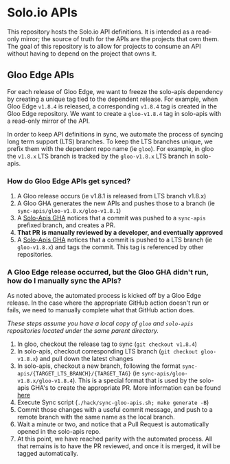 # Solo.io APIs
This repository hosts the Solo.io API definitions. It is intended as a read-only mirror; the source of truth for the 
APIs are the projects that own them. The goal of this repository is to allow for projects to consume an API 
without having to depend on the project that owns it.

## Gloo Edge APIs
For each release of Gloo Edge, we want to freeze the solo-apis dependency by creating a unique tag tied to the dependent release. For example, when Gloo Edge `v1.8.4` is released, a corresponding `v1.8.4` tag is created in the Gloo Edge repository. We want to create a `gloo-v1.8.4` tag in solo-apis with a read-only mirror of the API.

In order to keep API definitions in sync, we automate the process of syncing long term support (LTS) branches. To keep the LTS branches unique, we prefix them with the dependent repo name (ie `gloo`). For example, in gloo the `v1.8.x` LTS branch is tracked by the `gloo-v1.8.x` LTS branch in solo-apis.

### How do Gloo Edge APIs get synced?

1. A Gloo release occurs (ie v1.8.1 is released from LTS branch v1.8.x)
1. A Gloo GHA generates the new APIs and pushes those to a branch (ie `sync-apis/gloo-v1.8.x/gloo-v1.8.1`)
1. A [Solo-Apis GHA](.github/workflows/README.md#create-pr-for-lts-branch) notices that a commit was pushed to a `sync-apis` prefixed branch, and creates a PR.
1. **That PR is manually reviewed by a developer, and eventually approved**
1. A [Solo-Apis GHA](.github/workflows/README.md/#tag-commit-on-lts-branch) notices that a commit is pushed to a LTS branch (ie `gloo-v1.8.x`) and tags the commit. This tag is referenced by other repositories.

### A Gloo Edge release occurred, but the Gloo GHA didn't run, how do I manually sync the APIs?
As noted above, the automated process is kicked off by a Gloo Edge release. In the case where the appropriate GitHub action doesn't run or fails, we need to manually complete what that GitHub action does.

*These steps assume you have a local copy of `gloo` and `solo-apis` repositories located under the same parent directory.*

1. In gloo, checkout the release tag to sync (`git checkout v1.8.4`)
1. In solo-apis, checkout corresponding LTS branch (`git checkout gloo-v1.8.x`) and pull down the latest changes
1. In solo-apis, checkout a new branch, following the format `sync-apis/{TARGET_LTS_BRANCH}/{TARGET_TAG}` (ie `sync-apis/gloo-v1.8.x/gloo-v1.8.4`). This is a special format that is used by the solo-apis GHA's to create the appropriate PR. More information can be found [here](.github/workflows/README.md#create-pr-for-lts-branch)
1. Execute Sync script (`./hack/sync-gloo-apis.sh; make generate -B`)
1. Commit those changes with a useful commit message, and push to a remote branch with the same name as the local branch.
1. Wait a minute or two, and notice that a Pull Request is automatically opened in the solo-apis repo.
1. At this point, we have reached parity with the automated process. All that remains is to have the PR reviewed, and once it is merged, it will be tagged automatically.
